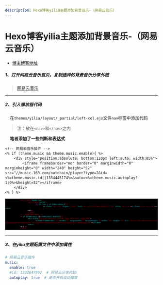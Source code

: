 ```yaml
---
description: Hexo博客yilia主题添加背景音乐-（网易云音乐）
---
```


# Hexo博客yilia主题添加背景音乐-（网易云音乐）

- [博主博客地址](https://zhousiwei.gitee.io/)

##### 1、打开网易云音乐首页，复制选择的背景音乐分享外链
> [网易云音乐](http://music.163.com/)

---
##### 2、引入播放器代码
&#160;&#160;&#160;&#160;在`themes/yilia/layout/_partial/left-col.ejs`文件`nav`标签中添加代码
> 注：放在`<nav>`和`</nav>`之内

&#160;&#160;&#160;&#160;**笔者添加了一些判断和表达式**
```ejs
<!-- 网易云音乐插件 -->
<% if (theme.music && theme.music.enable){ %>
	<div style="position:absolute; bottom:120px left:auto; width:85%">
		<iframe frameborder="no" border="0" marginwidth="0" marginheight="0" width="240" height="52" src="//music.163.com/outchain/player?type=2&id=<%=theme.music.id||1334445174%>&auto=<%=theme.music.autoplay?1:0%>&height=32"></iframe>
	</div>
<% } %>
```
![](../assets/jianshu/2743275-2ab65289007dd3ba.png)

---
##### 3、在yilia主题配置文件中添加属性
```yaml
# 网易云音乐插件
music:
  enable: true
  #id: 1332647902  # 网易云分享的ID
  autoplay: true  # 是否开启自动播放
```